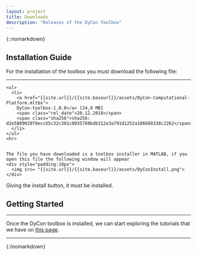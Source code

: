 ```yaml
---
layout: project
title: Downloads
description: "Releases of the DyCon Toolbox"
---
```


{::nomarkdown}
<div>

  <div class="inst-guide">
    <h2>Installation Guide</h2>
    For the installation of the toolbox you must download the following file:
    <hr>

    <ul>
      <li>
        <a href="{{site.url}}/{{site.baseurl}}/assets/DyCon-Computational-Platform.mltbx">
        DyCon-toolbox-1.0.0</a> [24,9 MB]
        <span class="rel_date">20.12.2018</span>
        <span class="sha256">sha256: d2e5889028f8eccb5c32c381c0035788bdb312e3a791d1252a186688338c2262</span>
      </li>
    </ul>
    <hr>


    The file you have downloaded is a toolbox installer in MATLAB, if you open this file the following window will appear
    <div style="padding:10px">
      <img src= "{{site.url}}/{{site.baseurl}}/assets/DyConInstall.png">
    </div>
  Giving the install button, it must be installed.
  </div>
  <div class="get-started">
    <h2>Getting Started</h2>
    <hr>
    Once the DyCon toolbox is installed, we can start exploring the
    tutorials  that we have on <a href="{{site.url}}/{{site.baseurl}}/projects/tutorials"> this page</a>.
    <hr>

  </div>
</div>
{:/nomarkdown}
